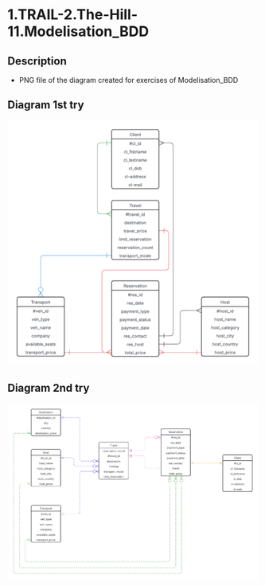 # 1.TRAIL-2.The-Hill-11.Modelisation_BDD

## Description
- PNG file of the diagram created for exercises of Modelisation_BDD

## Diagram 1st try

![Diagram](assets/diagram_1.png)


## Diagram 2nd try


![Diagram](assets/diagram_2.png)